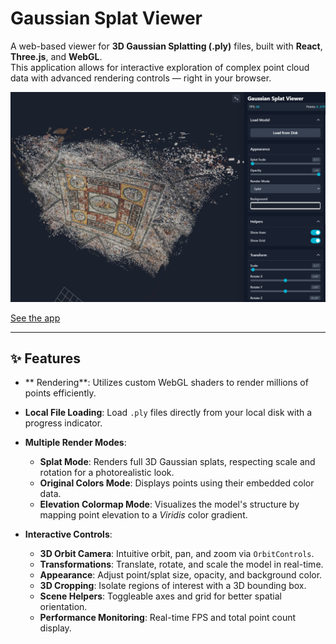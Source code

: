 # Gaussian Splat Viewer

A web-based viewer for **3D Gaussian Splatting (.ply)** files, built with **React**, **Three.js**, and **WebGL**.  
This application allows for interactive exploration of complex point cloud data with advanced rendering controls — right in your browser.

![Application Screenshot](https://github.com/cysorianoc/splat_viewer/blob/main/Capture%20d%E2%80%99%C3%A9cran%202025-08-15%20115809.png)


[See the app]([https://www.genome.gov/](https://splatviewer.netlify.app/))

---

## ✨ Features

- ** Rendering**: Utilizes custom WebGL shaders to render millions of points efficiently.  
- **Local File Loading**: Load `.ply` files directly from your local disk with a progress indicator.  
- **Multiple Render Modes**:  
  - **Splat Mode**: Renders full 3D Gaussian splats, respecting scale and rotation for a photorealistic look.  
  - **Original Colors Mode**: Displays points using their embedded color data.  
  - **Elevation Colormap Mode**: Visualizes the model's structure by mapping point elevation to a *Viridis* color gradient.  

- **Interactive Controls**:  
  - **3D Orbit Camera**: Intuitive orbit, pan, and zoom via `OrbitControls`.  
  - **Transformations**: Translate, rotate, and scale the model in real-time.  
  - **Appearance**: Adjust point/splat size, opacity, and background color.  
  - **3D Cropping**: Isolate regions of interest with a 3D bounding box.  
  - **Scene Helpers**: Toggleable axes and grid for better spatial orientation.  
  - **Performance Monitoring**: Real-time FPS and total point count display.  

